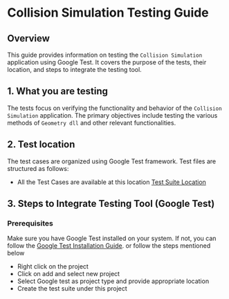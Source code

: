 # Collision Simulation Testing Guide
 
## Overview
This guide provides information on testing the `Collision Simulation` application using Google Test. It covers the purpose of the tests, their location, and steps to integrate the testing tool.
 
## 1. What you are testing
The tests focus on verifying the functionality and behavior of the `Collision Simulation` application. The primary objectives include testing the various methods of `Geometry dll` and other relevant functionalities.
 
## 2. Test location
The test cases are organized using Google Test framework. Test files are structured as follows:
- All the Test Cases are available at this location [Test Suite Location](https://github.com/nilprasadbirajdar/Collision_Simulation/new/main/FirstTest/src)
 
## 3. Steps to Integrate Testing Tool (Google Test)
 
### Prerequisites
Make sure you have Google Test installed on your system. If not, you can follow the [Google Test Installation Guide](https://github.com/google/googletest/blob/main/googletest/README.md).
or follow the steps mentioned below
- Right click on the project
- Click on add and select new project
- Select Google test as project type and provide appropriate location
- Create the test suite under this project
